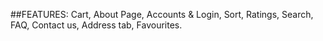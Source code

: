 ##FEATURES:
Cart,
About Page,
Accounts & Login,
Sort,
Ratings,
Search,
FAQ,
Contact us,
Address tab,
Favourites.
